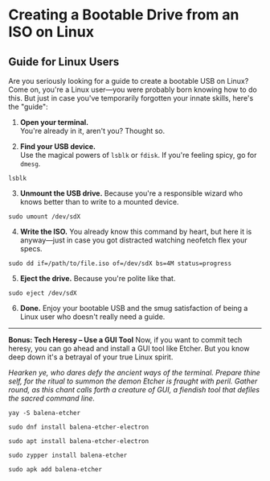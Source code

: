 # Creating a Bootable Drive from an ISO on Linux

## Guide for Linux Users

Are you seriously looking for a guide to create a bootable USB on Linux? Come on, you're a Linux user—you were probably born knowing how to do this.
But just in case you've temporarily forgotten your innate skills, here's the "guide":

1. **Open your terminal.**  
You're already in it, aren't you? Thought so.

2. **Find your USB device.**  
Use the magical powers of `lsblk` or `fdisk`. If you're feeling spicy, go for `dmesg`.

```
lsblk
```

3. **Unmount the USB drive.**
Because you're a responsible wizard who knows better than to write to a mounted device.

```
sudo umount /dev/sdX
```

4. **Write the ISO.**
You already know this command by heart, but here it is anyway—just in case you got distracted watching neofetch flex your specs.
```
sudo dd if=/path/to/file.iso of=/dev/sdX bs=4M status=progress
```

5. **Eject the drive.**
Because you're polite like that.

```
sudo eject /dev/sdX
```

6. **Done.**
Enjoy your bootable USB and the smug satisfaction of being a Linux user who doesn't really need a guide.

---------------------------------------------------------------------------------------------------------------------------------

**Bonus: Tech Heresy – Use a GUI Tool**
Now, if you want to commit tech heresy, you can go ahead and install a GUI tool like Etcher. But you know deep down it's a betrayal of your true Linux spirit.

*Hearken ye, who dares defy the ancient ways of the terminal. Prepare thine self, for the ritual to summon the demon Etcher is fraught with peril. Gather round, as this chant calls forth a creature of GUI, a fiendish tool that defiles the sacred command line.*

```
yay -S balena-etcher
```
```
sudo dnf install balena-etcher-electron
```
```
sudo apt install balena-etcher-electron
```
```
sudo zypper install balena-etcher
```
```
sudo apk add balena-etcher
```
